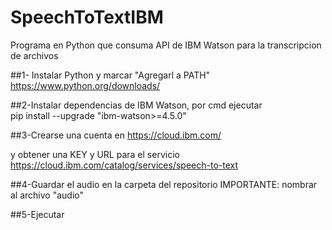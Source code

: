 # SpeechToTextIBM
Programa en Python que consuma API de IBM Watson para la transcripcion de archivos


##1- Instalar Python y marcar "Agregarl a PATH" 
https://www.python.org/downloads/


##2-Instalar dependencias de IBM Watson, por cmd ejecutar	
pip install --upgrade "ibm-watson>=4.5.0"


##3-Crearse una cuenta en 
https://cloud.ibm.com/

y obtener una KEY y URL para el servicio
https://cloud.ibm.com/catalog/services/speech-to-text


##4-Guardar el audio en la carpeta del repositorio
IMPORTANTE: nombrar al archivo  "audio"


##5-Ejecutar
